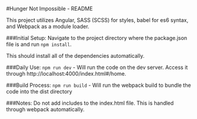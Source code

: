 #Hunger Not Impossible - README

This project utilizes Angular, SASS (SCSS) for styles, babel for es6 syntax, and Webpack as a module loader.

###Initial Setup:
    Navigate to the project directory where the package.json file is and run `npm install`.

This should install all of the dependencies automatically.

###Daily Use:
    `npm run dev` - Will run the code on the dev server. Access it through http://localhost:4000/index.html#/home.

###Build Process:
    `npm run build` - Will run the webpack build to bundle the code into the dist directory

###Notes:
    Do not add includes to the index.html file. This is handled through webpack automatically.

